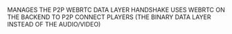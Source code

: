 MANAGES THE P2P WEBRTC DATA LAYER HANDSHAKE
USES WEBRTC ON THE BACKEND TO P2P CONNECT PLAYERS (THE BINARY DATA LAYER INSTEAD OF THE AUDIO/VIDEO)

